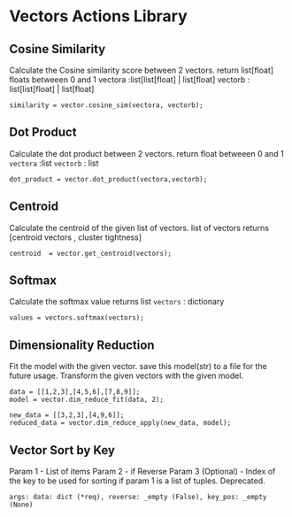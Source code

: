 # Vectors Actions Library

## Cosine Similarity

Calculate the Cosine similarity score between 2 vectors.
return list[float] floats betweeen  0 and 1
vectora :list[list[float] | list[float]
vectorb : list[list[float] | list[float]

```jac
similarity = vector.cosine_sim(vectora, vectorb);
```

## Dot Product

Calculate the dot product between 2 vectors.
return float betweeen  0 and 1
`vectora` :list
`vectorb` : list

```jac
dot_product = vector.dot_product(vectora,vectorb);
```

## Centroid

Calculate the centroid of the given list of vectors.
list of vectors
returns [centroid vectors , cluster tightness]

```jac
centroid  = vector.get_centroid(vectors);
```

## Softmax

Calculate the softmax value
returns list
`vectors` : dictionary

```jac
values = vectors.softmax(vectors);
```

## Dimensionality Reduction

Fit the model with the given vector. save this model(str) to a file for the future usage.
Transform the given vectors with the given model.

```jac
data = [[1,2,3],[4,5,6],[7,8,9]];
model = vector.dim_reduce_fit(data, 2);

new_data = [[3,2,3],[4,9,6]];
reduced_data = vector.dim_reduce_apply(new_data, model);
```

## Vector Sort by Key

Param 1 - List of items
Param 2 - if Reverse
Param 3 (Optional) - Index of the key to be used for sorting if param 1 is a list of tuples. Deprecated.

```jac
args: data: dict (*req), reverse: _empty (False), key_pos: _empty (None)
```
